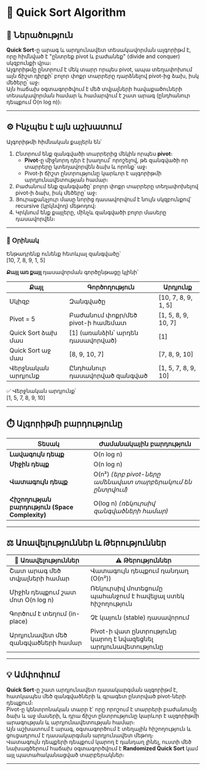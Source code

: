 # 🧩 Quick Sort Algorithm

## 🔹 Ներածություն

**Quick Sort**-ը արագ և արդյունավետ տեսակավորման ալգորիթմ է, որը հիմնված է "ընտրեք pivot և բաժանեք" (divide and conquer) սկզբունքի վրա։  
Ալգորիթմը ընտրում է մեկ տարր որպես pivot, ապա տեղափոխում այն ճիշտ դիրքի՝ բոլոր փոքր տարրերը դարձնելով pivot-ից ձախ, իսկ մեծերը՝ աջ։  
Այն հաճախ օգտագործվում է մեծ տվյալների հավաքածուների տեսակավորման համար և համարվում է շատ արագ (ընդհանուր դեպքում O(n log n))։

---

## ⚙️ Ինչպես է այն աշխատում

Ալգորիթմի հիմնական քայլերն են՝

1. Ընտրում ենք զանգվածի տարրերից մեկին որպես **pivot**։  
   - **Pivot**-ը միջնորդ դեր է խաղում՝ որոշելով, թե զանգվածի որ տարրերը կտեղավորվեն ձախ և որոնք՝ աջ։  
   - Pivot-ի ճիշտ ընտրությունը կարևոր է ալգորիթմի արդյունավետության համար։  
2. Բաժանում ենք զանգվածը՝ բոլոր փոքր տարրերը տեղափոխելով pivot-ի ձախ, իսկ մեծերը՝ աջ։  
3. Յուրաքանչյուր մասը նորից դասավորվում է նույն սկզբունքով՝ recursive (կրկնվող) մեթոդով։  
4. Կրկնում ենք քայլերը, մինչև զանգվածի բոլոր մասերը դասավորվեն։

---

### 📘 Օրինակ

Ենթադրենք ունենք հետևյալ զանգվածը՝  
[10, 7, 8, 9, 1, 5]

**Քայլ առ քայլ** դասավորման գործընթացը կլինի՝

| Քայլ | Գործողություն | Արդյունք |
|------|----------------|-----------|
| Սկիզբ | Զանգվածը | [10, 7, 8, 9, 1, 5] |
| Pivot = 5 | Բաժանում փոքր/մեծ pivot-ի համեմատ | [1, 5, 8, 9, 10, 7] |
| Quick Sort ձախ մաս | [1] (առանձին՝ արդեն դասավորված) | [1] |
| Quick Sort աջ մաս | [8, 9, 10, 7] | [7, 8, 9, 10] |
| Վերջնական արդյունք | Ընդհանուր դասավորված զանգված | [1, 5, 7, 8, 9, 10] |

✅ Վերջնական արդյունք՝  
[1, 5, 7, 8, 9, 10]

---

## ⏱️ Ալգորիթմի բարդությունը

| Տեսակ | Ժամանակային բարդություն |
|--------|------------------------------|
| **Լավագույն դեպք** | O(n log n) |
| **Միջին դեպք** | O(n log n) |
| **Վատագույն դեպք** | O(n²) *(երբ pivot-ները ամենավատ տարբերակում են ընտրվում)* |
| **Հիշողության բարդություն (Space Complexity)** | O(log n) *(ռեկուրսիվ զանգվածների համար)* |

---

## ⚖️ Առավելություններ և Թերություններ

| 💪 Առավելություններ | ⚠️ Թերություններ |
|---------------------|-----------------|
| Շատ արագ մեծ տվյալների համար | Վատագույն դեպքում դանդաղ (O(n²)) |
| Միջին դեպքում շատ մոտ O(n log n) | Ռեկուրսիվ մոտեցումը պահանջում է հավելյալ ստեկ հիշողություն |
| Գործում է տեղում (in-place) | Չէ կայուն (stable) դասավորում |
| Արդյունավետ մեծ զանգվածների համար | Pivot-ի վատ ընտրությունը կարող է նվազեցնել արդյունավետությունը |

---

## 💡 Ամփոփում

**Quick Sort**-ը շատ արդյունավետ դասակարգման ալգորիթմ է, հատկապես մեծ զանգվածների և գրագետ ընտրված pivot-ների դեպքում։  
Pivot-ը կենտրոնական տարր է՝ որը որոշում է տարրերի բաժանումը ձախ և աջ մասերի, և դրա ճիշտ ընտրությունը կարևոր է ալգորիթմի արագության և արդյունավետության համար։  
Այն աշխատում է արագ, օգտագործում է տեղային հիշողություն և ցուցադրում է դասակարգման արդյունավետ մեթոդ։  
Վատագույն դեպքերի դեպքում կարող է դանդաղ լինել, ուստի մեծ նախագծերում հաճախ օգտագործվում է **Randomized Quick Sort** կամ այլ պատահականացված տարբերակներ։

---
